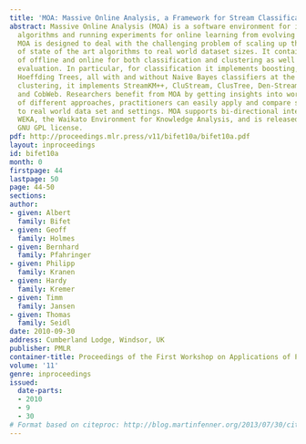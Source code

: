 ```yaml
---
title: 'MOA: Massive Online Analysis, a Framework for Stream Classification and Clustering'
abstract: Massive Online Analysis (MOA) is a software environment for implementing
  algorithms and running experiments for online learning from evolving data streams.
  MOA is designed to deal with the challenging problem of scaling up the implementation
  of state of the art algorithms to real world dataset sizes. It contains collection
  of offline and online for both classification and clustering as well as tools for
  evaluation. In particular, for classification it implements boosting, bagging, and
  Hoeffding Trees, all with and without Naive Bayes classifiers at the leaves. For
  clustering, it implements StreamKM++, CluStream, ClusTree, Den-Stream, D-Stream
  and CobWeb. Researchers benefit from MOA by getting insights into workings and problems
  of different approaches, practitioners can easily apply and compare several algorithms
  to real world data set and settings. MOA supports bi-directional interaction with
  WEKA, the Waikato Environment for Knowledge Analysis, and is released under the
  GNU GPL license.
pdf: http://proceedings.mlr.press/v11/bifet10a/bifet10a.pdf
layout: inproceedings
id: bifet10a
month: 0
firstpage: 44
lastpage: 50
page: 44-50
sections: 
author:
- given: Albert
  family: Bifet
- given: Geoff
  family: Holmes
- given: Bernhard
  family: Pfahringer
- given: Philipp
  family: Kranen
- given: Hardy
  family: Kremer
- given: Timm
  family: Jansen
- given: Thomas
  family: Seidl
date: 2010-09-30
address: Cumberland Lodge, Windsor, UK
publisher: PMLR
container-title: Proceedings of the First Workshop on Applications of Pattern Analysis
volume: '11'
genre: inproceedings
issued:
  date-parts:
  - 2010
  - 9
  - 30
# Format based on citeproc: http://blog.martinfenner.org/2013/07/30/citeproc-yaml-for-bibliographies/
---
```

